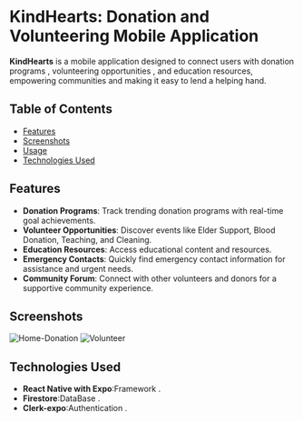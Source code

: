 # KindHearts: Donation and Volunteering Mobile Application

**KindHearts** is a mobile application designed to connect users with donation programs , volunteering opportunities , and education resources, empowering communities and making it easy to lend a helping hand.


## Table of Contents

- [Features](#features)
- [Screenshots](#screenshots)
- [Usage](#usage)
- [Technologies Used](#technologies-used)

## Features
- **Donation Programs**: Track trending donation programs with real-time goal achievements.
- **Volunteer Opportunities**: Discover events like Elder Support, Blood Donation, Teaching, and Cleaning.
- **Education Resources**: Access educational content and resources.
- **Emergency Contacts**: Quickly find emergency contact information for assistance and urgent needs.
- **Community Forum**: Connect with other volunteers and donors for a supportive community experience.

## Screenshots
![Home-Donation](https://github.com/sachin4real/KindHeart-UEE/blob/sachintha/assets/IMG/Donation.jpg?raw=true)
![Volunteer](https://github.com/sachin4real/KindHeart-UEE/blob/sachintha/assets/IMG/Volunteer.jpg?raw=true)



## Technologies Used
- **React Native with Expo**:Framework .
- **Firestore**:DataBase .
- **Clerk-expo**:Authentication .


